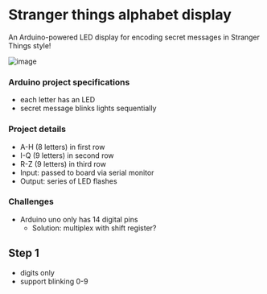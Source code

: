 # Stranger things alphabet display

An Arduino-powered LED display for encoding secret messages in Stranger Things style!

![image](https://amp.businessinsider.com/images/59c1236138d20d2a008b7e64-960-480.jpg "image")

### Arduino project specifications
- each letter has an LED
- secret message blinks lights sequentially

### Project details
- A-H (8 letters) in first row
- I-Q (9 letters) in second row
- R-Z (9 letters) in third row
- Input: passed to board via serial monitor
- Output: series of LED flashes

### Challenges
- Arduino uno only has 14 digital pins
  - Solution: multiplex with shift register?



## Step 1
- digits only
- support blinking 0-9


